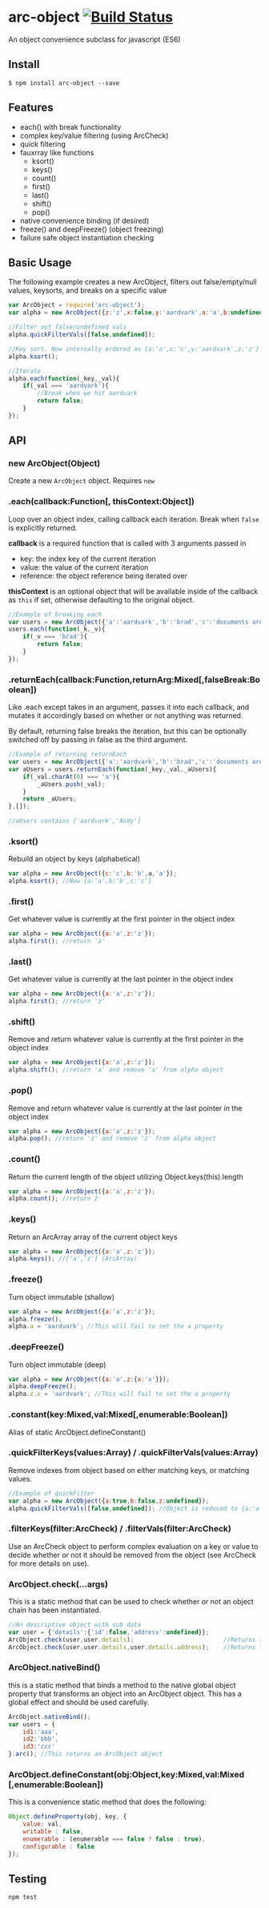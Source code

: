 # arc-object [![Build Status](https://travis-ci.org/anyuzer/arc-object.svg?branch=master)](https://travis-ci.org/anyuzer/arc-object)
An object convenience subclass for javascript (ES6)

## Install
```
$ npm install arc-object --save
```

## Features
* each() with break functionality
* complex key/value filtering (using ArcCheck)
* quick filtering
* fauxrray like functions
    * ksort()
    * keys()
    * count()
    * first()
    * last()
    * shift()
    * pop()
* native convenience binding (if desired)
* freeze() and deepFreeze() (object freezing)
* failure safe object instantiation checking

## Basic Usage
The following example creates a new ArcObject, filters out false/empty/null values, keysorts, and breaks on a specific value

```js
var ArcObject = require('arc-object');
var alpha = new ArcObject({z:'z',x:false,y:'aardvark',a:'a',b:undefined,c:'c'});

//Filter out false/undefined vals
alpha.quickFilterVals([false,undefined]);

//Key sort. Now internally ordered as {a:'a',c:'c',y:'aardvark',z:'z'}
alpha.ksort();

//Iterate
alpha.each(function(_key,_val){
    if(_val === 'aardvark'){
        //Break when we hit aardvark
        return false;
    }
});
```

## API

### new ArcObject(Object)
Create a new `ArcObject` object. Requires `new`

### .each(callback:Function[, thisContext:Object])
Loop over an object index, calling callback each iteration. Break when `false` is explicitly returned.

**callback** is a required function that is called with 3 arguments passed in
* key: the index key of the current iteration
* value: the value of the current iteration
* reference: the object reference being iterated over

**thisContext** is an optional object that will be available inside of the callback as `this` if set, otherwise defaulting to the original object.

```js
//Example of breaking each
var users = new ArcObject({'a':'aardvark','b':'brad','c':'documents are boring'});
users.each(function(_k,_v){
    if(_v === 'brad'){
        return false;
    }
});
```

### .returnEach(callback:Function,returnArg:Mixed[,falseBreak:Boolean])
Like .each except takes in an argument, passes it into each callback, and mutates it accordingly based on whether or not anything was returned.

By default, returning false breaks the iteration, but this can be optionally switched off by passing in false as the third argument.

```js
//Example of returning returnEach
var users = new ArcObject({'a':'aardvark','b':'brad','c':'documents are boring','d':'Andy'});
var aUsers = users.returnEach(function(_key,_val,_aUsers){
    if(_val.charAt(0) === 'a'){
        _aUsers.push(_val);
    }
    return _aUsers;
},[]);

//aUsers contains ['aardvark','Andy']
```

### .ksort()
Rebuild an object by keys (alphabetical)
```js
var alpha = new ArcObject({c:'c',b:'b',a,'a'});
alpha.ksort(); //Now {a:'a',b:'b',c:'c'}
```

### .first()
Get whatever value is currently at the first pointer in the object index
```js
var alpha = new ArcObject({a:'a',z:'z'});
alpha.first(); //return 'a'
```

### .last()
Get whatever value is currently at the last pointer in the object index
```js
var alpha = new ArcObject({a:'a',z:'z'});
alpha.first(); //return 'z'
```

### .shift()
Remove and return whatever value is currently at the first pointer in the object index
```js
var alpha = new ArcObject({a:'a',z:'z'});
alpha.shift(); //return 'a' and remove 'a' from alpha object
```

### .pop()
Remove and return whatever value is currently at the last pointer in the object index
```js
var alpha = new ArcObject({a:'a',z:'z'});
alpha.pop(); //return 'z' and remove 'z' from alpha object
```

### .count()
Return the current length of the object utilizing Object.keys(this).length
```js
var alpha = new ArcObject({a:'a',z:'z'});
alpha.count(); //return 2
```

### .keys()
Return an ArcArray array of the current object keys
```js
var alpha = new ArcObject({a:'a',z:'z'});
alpha.keys(); //['a','z'] (ArcArray)
```

### .freeze()
Turn object immutable (shallow)
```js
var alpha = new ArcObject({a:'a',z:'z'});
alpha.freeze();
alpha.a = 'aardvark'; //This will fail to set the a property
```

### .deepFreeze()
Turn object immutable (deep)
```js
var alpha = new ArcObject({a:'a',z:{x:'x'}});
alpha.deepFreeze();
alpha.z.x = 'aardvark'; //This will fail to set the a property
```

### .constant(key:Mixed,val:Mixed[,enumerable:Boolean])
Alias of static ArcObject.defineConstant()

### .quickFilterKeys(values:Array) / .quickFilterVals(values:Array)
Remove indexes from object based on either matching keys, or matching values.
```js
//Example of quickFilter
var alpha = new ArcObject({a:true,b:false,z:undefined});
alpha.quickFilterVals([false,undefined]); //Object is reduced to {a:'a'}
```

### .filterKeys(filter:ArcCheck) / .filterVals(filter:ArcCheck)
Use an ArcCheck object to perform complex evaluation on a key or value to decide whether or not it should be removed from the object (see ArcCheck for more details on use).

### ArcObject.check(...args)
This is a static method that can be used to check whether or not an object chain has been instantiated.
```js
//An descriptive object with sub data
var user = {'details':{'id':false,'address':undefined}};
ArcObject.check(user,user.details);                         //Returns true
ArcObject.check(user,user.details,user.details.address);    //Returns false
```

### ArcObject.nativeBind()
this is a static method that binds a method to the native global object property that transforms an object into an ArcObject object. This has a global effect and should be used carefully.
```js
ArcObject.nativeBind();
var users = {
    id1:'aaa',
    id2:'bbb',
    id3:'ccc'
}.arc(); //This returns an ArcObject object
```

### ArcObject.defineConstant(obj:Object,key:Mixed,val:Mixed [,enumerable:Boolean])
This is a convenience static method that does the following:
```js
Object.defineProperty(obj, key, {
    value: val,
    writable : false,
    enumerable : (enumerable === false ? false : true),
    configurable : false
});
```

## Testing
```
npm test
```